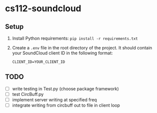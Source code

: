 # cs112-soundcloud

## Setup

1. Install Python requirements: `pip install -r requirements.txt`
2. Create a `.env` file in the root directory of the project. It should contain
   your SoundCloud client ID in the following format:

    ```
    CLIENT_ID=YOUR_CLIENT_ID
    ```

## TODO

-   [ ] write testing in Test.py (choose package framework)
-   [ ] test CircBuff.py
-   [ ] implement server writing at specified freq
-   [ ] integrate writing from circbuff out to file in client loop
